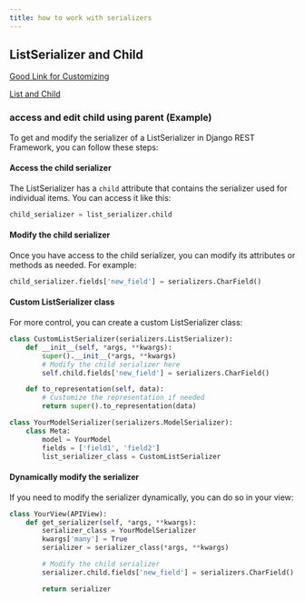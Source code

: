 ```yaml
---
title: how to work with serializers
---
```


## ListSerializer and Child

[Good Link for Customizing](https://freedium.cfd/customizing-listserializer-in-django-rest-framework-3862b70906e3)

[List and Child](https://stackoverflow.com/questions/51489952/drf-listserializer-and-listfield)

### access and edit child using parent (Example)

To get and modify the serializer of a ListSerializer in Django REST Framework, you can follow these steps:

#### Access the child serializer

The ListSerializer has a `child` attribute that contains the serializer used for individual items. You can access it like this:

```python
child_serializer = list_serializer.child
```

#### Modify the child serializer

Once you have access to the child serializer, you can modify its attributes or methods as needed. For example:

```python
child_serializer.fields['new_field'] = serializers.CharField()
```

#### Custom ListSerializer class

For more control, you can create a custom ListSerializer class:

```python
class CustomListSerializer(serializers.ListSerializer):
    def __init__(self, *args, **kwargs):
        super().__init__(*args, **kwargs)
        # Modify the child serializer here
        self.child.fields['new_field'] = serializers.CharField()

    def to_representation(self, data):
        # Customize the representation if needed
        return super().to_representation(data)

class YourModelSerializer(serializers.ModelSerializer):
    class Meta:
        model = YourModel
        fields = ['field1', 'field2']
        list_serializer_class = CustomListSerializer
```

#### Dynamically modify the serializer

If you need to modify the serializer dynamically, you can do so in your view:

```python
class YourView(APIView):
    def get_serializer(self, *args, **kwargs):
        serializer_class = YourModelSerializer
        kwargs['many'] = True
        serializer = serializer_class(*args, **kwargs)

        # Modify the child serializer
        serializer.child.fields['new_field'] = serializers.CharField()

        return serializer
```

